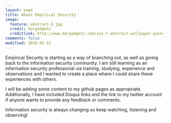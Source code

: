 ```yaml
---
layout: page
title: About Empirical Security
image:
  feature: abstract-5.jpg
  credit: dargadgetz
  creditlink: http://www.dargadgetz.com/ios-7-abstract-wallpaper-pack-for-iphone-5-and-ipod-touch-retina/
comments: false
modified: 2016-05-15
---
```


Empirical Security is starting as a way of branching out, as well as giving back to the information security community.  I am still learning as an information security professional via training, studying, experience and observations and I wanted to create a place where I could share these experiences with others.

I will be adding some content to my github pages as appropriate.  Additionally, I have included Disqus links and the link to my twitter account if anyone wants to provide any feedback or comments.  

Information security is always changing so keep watching, listening and observing!
